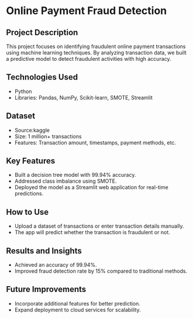 # Online Payment Fraud Detection

## Project Description
This project focuses on identifying fraudulent online payment transactions using machine learning techniques. By analyzing transaction data, we built a predictive model to detect fraudulent activities with high accuracy.



## Technologies Used
- Python
- Libraries: Pandas, NumPy, Scikit-learn, SMOTE, Streamlit

## Dataset
- Source:kaggle
- Size: 1 million+ transactions
- Features: Transaction amount, timestamps, payment methods, etc.

## Key Features
- Built a decision tree model with 99.94% accuracy.
- Addressed class imbalance using SMOTE.
- Deployed the model as a Streamlit web application for real-time predictions.

## How to Use
- Upload a dataset of transactions or enter transaction details manually.
- The app will predict whether the transaction is fraudulent or not.

## Results and Insights
- Achieved an accuracy of 99.94%.
- Improved fraud detection rate by 15% compared to traditional methods.

## Future Improvements
- Incorporate additional features for better prediction.
- Expand deployment to cloud services for scalability.
